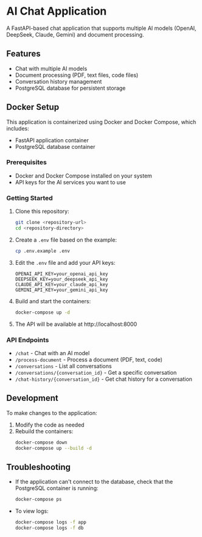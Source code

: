 # AI Chat Application

A FastAPI-based chat application that supports multiple AI models (OpenAI, DeepSeek, Claude, Gemini) and document processing.

## Features

- Chat with multiple AI models
- Document processing (PDF, text files, code files)
- Conversation history management
- PostgreSQL database for persistent storage

## Docker Setup

This application is containerized using Docker and Docker Compose, which includes:

- FastAPI application container
- PostgreSQL database container

### Prerequisites

- Docker and Docker Compose installed on your system
- API keys for the AI services you want to use

### Getting Started

1. Clone this repository:

   ```bash
   git clone <repository-url>
   cd <repository-directory>
   ```

2. Create a `.env` file based on the example:

   ```bash
   cp .env.example .env
   ```

3. Edit the `.env` file and add your API keys:

   ```
   OPENAI_API_KEY=your_openai_api_key
   DEEPSEEK_KEY=your_deepseek_api_key
   CLAUDE_API_KEY=your_claude_api_key
   GEMINI_API_KEY=your_gemini_api_key
   ```

4. Build and start the containers:

   ```bash
   docker-compose up -d
   ```

5. The API will be available at http://localhost:8000

### API Endpoints

- `/chat` - Chat with an AI model
- `/process-document` - Process a document (PDF, text, code)
- `/conversations` - List all conversations
- `/conversations/{conversation_id}` - Get a specific conversation
- `/chat-history/{conversation_id}` - Get chat history for a conversation

## Development

To make changes to the application:

1. Modify the code as needed
2. Rebuild the containers:
   ```bash
   docker-compose down
   docker-compose up --build -d
   ```

## Troubleshooting

- If the application can't connect to the database, check that the PostgreSQL container is running:

  ```bash
  docker-compose ps
  ```

- To view logs:
  ```bash
  docker-compose logs -f app
  docker-compose logs -f db
  ```
